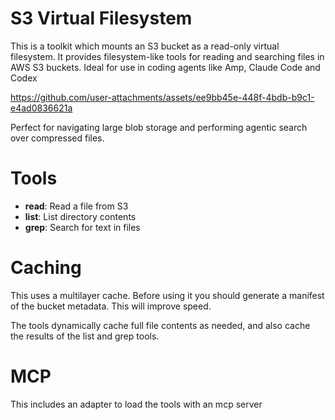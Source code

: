 # S3 Virtual Filesystem
This is a toolkit which mounts an S3 bucket as a read-only virtual filesystem. It provides filesystem-like tools for reading and searching files in AWS S3 buckets. Ideal for use in coding agents like Amp, Claude Code and Codex


https://github.com/user-attachments/assets/ee9bb45e-448f-4bdb-b9c1-e4ad0836621a


Perfect for navigating large blob storage and performing agentic search over compressed files.

# Tools

- **read**: Read a file from S3
- **list**: List directory contents
- **grep**: Search for text in files

# Caching

This uses a multilayer cache. Before using it you should generate a manifest of the bucket metadata. This will improve speed. 

The tools dynamically cache full file contents as needed, and also cache the results of the list and grep tools.

# MCP

This includes an adapter to load the tools with an mcp server
